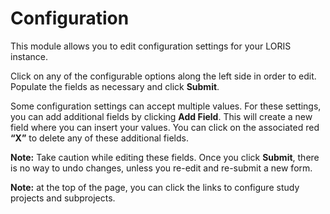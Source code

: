 # Configuration

This module allows you to edit configuration settings for your LORIS instance.

Click on any of the configurable options along the left side in order to edit. Populate the fields as necessary and click **Submit**. 

Some configuration settings can accept multiple values. For these settings, you can add additional fields by clicking **Add Field**. This will create a new field where you can insert your values. You can click on the associated red **“X”** to delete any of these additional fields.

**Note:** Take caution while editing these fields. Once you click **Submit**, there is no way to undo changes, unless you re-edit and re-submit a new form.
 
**Note:** at the top of the page, you can click the links to configure study projects and subprojects. 
